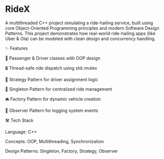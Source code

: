 # RideX
A multithreaded C++ project simulating a ride-hailing service, built using core Object-Oriented Programming principles and modern Software Design Patterns. This project demonstrates how real-world ride-hailing apps (like Uber & Ola) can be modeled with clean design and concurrency handling.

✨ Features

🚖 Passenger & Driver classes with OOP design

🔒 Thread-safe ride dispatch using std::mutex

🎯 Strategy Pattern for driver assignment logic

🏢 Singleton Pattern for centralized ride management

🚘 Factory Pattern for dynamic vehicle creation

📝 Observer Pattern for logging system events

🛠 Tech Stack

Language: C++

Concepts: OOP, Multithreading, Synchronization

Design Patterns: Singleton, Factory, Strategy, Observer
